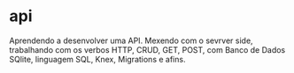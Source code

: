 # api
Aprendendo a desenvolver uma API.
Mexendo com o sevrver side, trabalhando com os verbos HTTP, CRUD,
GET, POST, com Banco de Dados SQlite, linguagem SQL, Knex, Migrations e afins.
